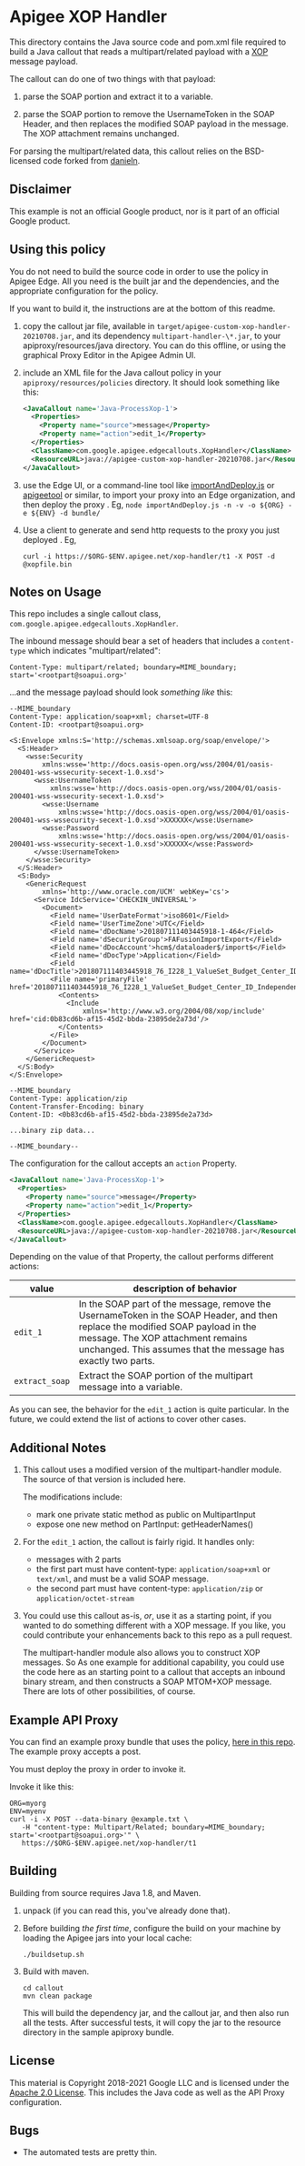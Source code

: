 # Apigee XOP Handler

This directory contains the Java source code and pom.xml file required to build
a Java callout that reads a multipart/related payload with a
[XOP](https://www.w3.org/TR/xop10/#xop_include) message payload.

The callout can do one of two things with that payload:

1. parse the SOAP
   portion and extract it to a variable.

2. parse the SOAP portion to remove the UsernameToken in the SOAP Header, and
   then replaces the modified SOAP payload in the message. The XOP attachment
   remains unchanged.

For parsing the multipart/related data, this callout relies on the BSD-licensed
code forked from [danieln](https://github.com/DanielN/multipart-handler/).

## Disclaimer

This example is not an official Google product, nor is it part of an official
Google product.

## Using this policy

You do not need to build the source code in order to use the policy in
Apigee Edge. All you need is the built jar and the dependencies, and the appropriate
configuration for the policy.

If you want to build it, the instructions are at the bottom of this readme.

1. copy the callout jar file, available in
   `target/apigee-custom-xop-handler-20210708.jar`, and its dependency
   `multipart-handler-\*.jar`, to your apiproxy/resources/java directory. You can
   do this offline, or using the graphical Proxy Editor in the Apigee
   Admin UI.

2. include an XML file for the Java callout policy in your
   `apiproxy/resources/policies` directory. It should look something like this:

   ```xml
   <JavaCallout name='Java-ProcessXop-1'>
     <Properties>
       <Property name="source">message</Property>
       <Property name="action">edit_1</Property>
     </Properties>
     <ClassName>com.google.apigee.edgecallouts.XopHandler</ClassName>
     <ResourceURL>java://apigee-custom-xop-handler-20210708.jar</ResourceURL>
   </JavaCallout>
   ```

3. use the Edge UI, or a command-line tool like
   [importAndDeploy.js](https://github.com/DinoChiesa/apigee-edge-js-examples/blob/master/importAndDeploy.js) or
   [apigeetool](https://github.com/apigee/apigeetool-node)
   or similar, to import your proxy into an Edge organization, and then deploy the proxy .
   Eg, `node importAndDeploy.js -n -v -o ${ORG} -e ${ENV} -d bundle/`

4. Use a client to generate and send http requests to the proxy you just deployed . Eg,
   ```
   curl -i https://$ORG-$ENV.apigee.net/xop-handler/t1 -X POST -d @xopfile.bin
   ```


## Notes on Usage

This repo includes a single callout class, `com.google.apigee.edgecallouts.XopHandler`.

The inbound message should bear a set of headers that includes a `content-type`
which indicates "multipart/related":

```
Content-Type: multipart/related; boundary=MIME_boundary; start='<rootpart@soapui.org>'
```

...and the message payload should look _something like_ this:
```
--MIME_boundary
Content-Type: application/soap+xml; charset=UTF-8
Content-ID: <rootpart@soapui.org>

<S:Envelope xmlns:S='http://schemas.xmlsoap.org/soap/envelope/'>
  <S:Header>
    <wsse:Security
        xmlns:wsse='http://docs.oasis-open.org/wss/2004/01/oasis-200401-wss-wssecurity-secext-1.0.xsd'>
      <wsse:UsernameToken
          xmlns:wsse='http://docs.oasis-open.org/wss/2004/01/oasis-200401-wss-wssecurity-secext-1.0.xsd'>
        <wsse:Username
            xmlns:wsse='http://docs.oasis-open.org/wss/2004/01/oasis-200401-wss-wssecurity-secext-1.0.xsd'>XXXXXX</wsse:Username>
        <wsse:Password
            xmlns:wsse='http://docs.oasis-open.org/wss/2004/01/oasis-200401-wss-wssecurity-secext-1.0.xsd'>XXXXXX</wsse:Password>
      </wsse:UsernameToken>
    </wsse:Security>
  </S:Header>
  <S:Body>
    <GenericRequest
        xmlns='http://www.oracle.com/UCM' webKey='cs'>
      <Service IdcService='CHECKIN_UNIVERSAL'>
        <Document>
          <Field name='UserDateFormat'>iso8601</Field>
          <Field name='UserTimeZone'>UTC</Field>
          <Field name='dDocName'>201807111403445918-1-464</Field>
          <Field name='dSecurityGroup'>FAFusionImportExport</Field>
          <Field name='dDocAccount'>hcm$/dataloader$/import$</Field>
          <Field name='dDocType'>Application</Field>
          <Field name='dDocTitle'>201807111403445918_76_I228_1_ValueSet_Budget_Center_ID_Independent.zip</Field>
          <File name='primaryFile' href='201807111403445918_76_I228_1_ValueSet_Budget_Center_ID_Independent.zip'>
            <Contents>
              <Include
                  xmlns='http://www.w3.org/2004/08/xop/include' href='cid:0b83cd6b-af15-45d2-bbda-23895de2a73d'/>
            </Contents>
          </File>
        </Document>
      </Service>
    </GenericRequest>
  </S:Body>
</S:Envelope>

--MIME_boundary
Content-Type: application/zip
Content-Transfer-Encoding: binary
Content-ID: <0b83cd6b-af15-45d2-bbda-23895de2a73d>

...binary zip data...

--MIME_boundary--
```

The configuration for the callout accepts an `action` Property. 

```xml
<JavaCallout name='Java-ProcessXop-1'>
  <Properties>
    <Property name="source">message</Property>
    <Property name="action">edit_1</Property>
  </Properties>
  <ClassName>com.google.apigee.edgecallouts.XopHandler</ClassName>
  <ResourceURL>java://apigee-custom-xop-handler-20210708.jar</ResourceURL>
</JavaCallout>
```

Depending on the value of that Property, the callout performs different actions: 

| value    | description of behavior |
| -------- | ----------- | 
| `edit_1` | In the SOAP part of the message, remove the UsernameToken in the SOAP Header, and then replace the modified SOAP payload in the message. The XOP attachment remains unchanged. This assumes that the message has exactly two parts. | 
| `extract_soap` | Extract the SOAP portion of the multipart message into a variable. |

As you can see, the behavior for the `edit_1` action is quite particular. In the
future, we could extend the list of actions to cover other cases.


## Additional Notes

1. This callout uses a modified version of the multipart-handler module. The
   source of that version is included here.

   The modifications include:
   * mark one private static method as public on MultipartInput
   * expose one new method on PartInput: getHeaderNames()

2. For the `edit_1` action, the callout is fairly rigid. It handles only:
   * messages with 2 parts
   * the first part must have content-type: `application/soap+xml` or `text/xml`, and
     must be a valid SOAP message.
   * the second part must have content-type: `application/zip` or `application/octet-stream`

3. You could use this callout as-is, _or_, use it as a starting point, if you
   wanted to do something different with a XOP message. If you like, you could
   contribute your enhancements back to this repo as a pull request.

   The multipart-handler module also allows you to construct XOP messages. So As
   one example for additional capability, you could use the code here as an
   starting point to a callout that accepts an inbound binary stream, and then
   constructs a SOAP MTOM+XOP message. There are lots of other possibilities, of
   course.


## Example API Proxy

You can find an example proxy bundle that uses the policy, [here in this
repo](bundle/apiproxy). The example proxy accepts a post.

You must deploy the proxy in order to invoke it.

Invoke it like this:

```
ORG=myorg
ENV=myenv
curl -i -X POST --data-binary @example.txt \
   -H "content-type: Multipart/Related; boundary=MIME_boundary; start='<rootpart@soapui.org>'" \
   https://$ORG-$ENV.apigee.net/xop-handler/t1
```


## Building

Building from source requires Java 1.8, and Maven.

1. unpack (if you can read this, you've already done that).

2. Before building _the first time_, configure the build on your machine by
   loading the Apigee jars into your local cache:

   ```
   ./buildsetup.sh
   ```

3. Build with maven.
   ```
   cd callout
   mvn clean package
   ```

   This will build the dependency jar, and the callout jar, and then also run all
   the tests. After successful tests, it will copy the jar to the resource
   directory in the sample apiproxy bundle.


## License

This material is Copyright 2018-2021 Google LLC and is licensed under the
[Apache 2.0 License](LICENSE). This includes the Java code as well as the API
Proxy configuration.

## Bugs

* The automated tests are pretty thin.
